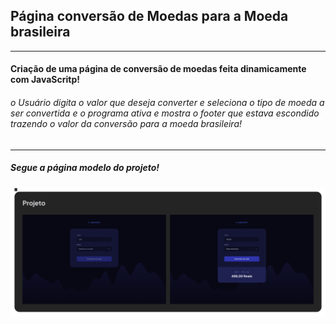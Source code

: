 ## Página conversão de Moedas para a Moeda brasileira
____

#### Criação de uma página de conversão de moedas feita dinamicamente com JavaScritp!

###### o Usuário digita o valor que deseja converter e seleciona o tipo de moeda a ser convertida e o programa ativa e mostra o footer que estava escondido trazendo o valor da conversão para a moeda brasileira!
___

##### Segue a página modelo do projeto!

<img src="capaProjeto.png" alt="">